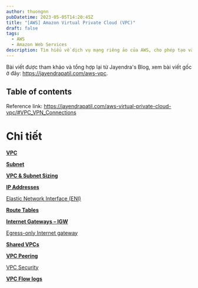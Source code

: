 ```yaml
---
author: thuongnn
pubDatetime: 2023-05-05T14:20:45Z
title: "[AWS] Amazon Virtual Private Cloud (VPC)"
draft: false
tags:
  - AWS
  - Amazon Web Services
description: Tìm hiểu về dịch vụ mạng riêng ảo của AWS, cho phép tạo và quản lý mạng riêng biệt trong đám mây AWS.
---
```

Bài viết được tham khảo và tổng hợp lại từ Jayendra's Blog, xem bài viết gốc ở đây: https://jayendrapatil.com/aws-vpc. 

## Table of contents


Reference link: https://jayendrapatil.com/aws-virtual-private-cloud-vpc/#VPC_VPN_Connections

# Chi tiết

[**VPC**](Virtual%20Private%20Network%20%E2%80%93%20VPC%201593fa6ae483806eaa13c20dcc38aafb/VPC%201593fa6ae48380388da6f8b4b499a297.md)

[**Subnet**](Virtual%20Private%20Network%20%E2%80%93%20VPC%201593fa6ae483806eaa13c20dcc38aafb/Subnet%201593fa6ae483808f9789f49b3e2d966e.md)

[**VPC & Subnet Sizing**](Virtual%20Private%20Network%20%E2%80%93%20VPC%201593fa6ae483806eaa13c20dcc38aafb/VPC%20&%20Subnet%20Sizing%201593fa6ae4838059aab2f38fe237d53f.md)

[**IP Addresses**](Virtual%20Private%20Network%20%E2%80%93%20VPC%201593fa6ae483806eaa13c20dcc38aafb/IP%20Addresses%201593fa6ae4838079ab75c730b0f660e4.md)

[Elastic Network Interface (ENI)](Virtual%20Private%20Network%20%E2%80%93%20VPC%201593fa6ae483806eaa13c20dcc38aafb/Elastic%20Network%20Interface%20(ENI)%201593fa6ae48380bb819ccb640a31ee04.md)

[**Route Tables**](Virtual%20Private%20Network%20%E2%80%93%20VPC%201593fa6ae483806eaa13c20dcc38aafb/Route%20Tables%201593fa6ae48380ecb1abdb6a552c3a79.md)

[**Internet Gateways – IGW**](Virtual%20Private%20Network%20%E2%80%93%20VPC%201593fa6ae483806eaa13c20dcc38aafb/Internet%20Gateways%20%E2%80%93%20IGW%201593fa6ae4838042a42ceeac69b3490a.md)

[Egress-only Internet gateway](Virtual%20Private%20Network%20%E2%80%93%20VPC%201593fa6ae483806eaa13c20dcc38aafb/Egress-only%20Internet%20gateway%201593fa6ae4838021aab3c89541dbba2d.md)

[**Shared VPCs**](Virtual%20Private%20Network%20%E2%80%93%20VPC%201593fa6ae483806eaa13c20dcc38aafb/Shared%20VPCs%201593fa6ae4838005b67acadf7ac3835d.md)

[**VPC Peering**](Virtual%20Private%20Network%20%E2%80%93%20VPC%201593fa6ae483806eaa13c20dcc38aafb/VPC%20Peering%2015a3fa6ae483803784d6ebf9712b44bf.md)

[VPC Security](Virtual%20Private%20Network%20%E2%80%93%20VPC%201593fa6ae483806eaa13c20dcc38aafb/VPC%20Security%2015a3fa6ae483800aa471ce3b7633fbc7.md)

[**VPC Flow logs**](Virtual%20Private%20Network%20%E2%80%93%20VPC%201593fa6ae483806eaa13c20dcc38aafb/VPC%20Flow%20logs%2015a3fa6ae48380ab9088d4a19a3a333d.md)

